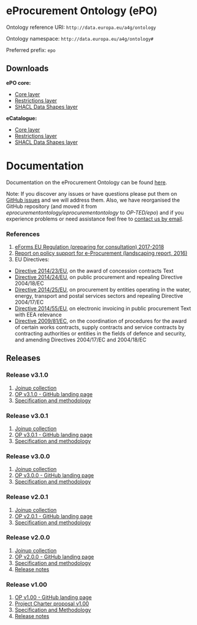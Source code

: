 # eProcurement Ontology (ePO)


Ontology reference URI: `http://data.europa.eu/a4g/ontology`  

Ontology namespace: `http://data.europa.eu/a4g/ontology#` 

Preferred prefix: `epo`


## Downloads

**ePO core:**
* [Core layer](implementation/ePO/owl_ontology/ePO_owl_core.rdf)
* [Restrictions layer](implementation/ePO/owl_ontology/ePO_restrictions.rdf)
* [SHACL Data Shapes layer](implementation/ePO/shacl_shapes/ePO_shacl_shapes.rdf)

**eCatalogue:**
* [Core layer](implementation/eCatalogue/owl_ontology/eCatalogue_owl_core.rdf)
* [Restrictions layer](implementation/eCatalogue/owl_ontology/eCatalogue_restrictions.rdf)
* [SHACL Data Shapes layer](implementation/eCatalogue/shacl_shapes/eCatalogue_shacl_shapes.rdf)

# Documentation

Documentation on the eProcurement Ontology can be found [here](https://docs.ted.europa.eu/EPO/latest/index.html).

Note: If you discover any issues or have questions please put them on [GitHub issues](https://github.com/OP-TED/ePO/issues) and we will address them. Also, we have reorganised the GitHub repository (and moved it from *eprocurementontology/eprocurementontology* to *OP-TED/epo*) and if you experience problems or need assistance feel free to [contact us by email](mailto:OP-EPROCUREMENT-ONTOLOGY@publications.europa.eu).

### References

1. [eForms EU Regulation (preparing for consultation) 2017-2018]()
2. [Report on policy support for e-Procurement (landscaping report, 2016)](https://joinup.ec.europa.eu/node/159724)
3. EU Directives:
* [Directive 2014/23/EU](http://eur-lex.europa.eu/legal-content/EN/TXT/?uri=uriserv:OJ.L_.2014.094.01.0001.01.ENG), on the award of concession contracts Text
* [Directive 2014/24/EU](http://eur-lex.europa.eu/legal-content/EN/TXT/?uri=CELEX%3A32014L0024), on public procurement and repealing Directive 2004/18/EC
* [Directive 2014/25/EU](http://eur-lex.europa.eu/legal-content/FR/TXT/?uri=OJ:JOL_2014_094_R_0243_01), on procurement by entities operating in the water, energy, transport and postal services sectors and repealing Directive 2004/17/EC
* [Directive 2014/55/EU](http://eur-lex.europa.eu/legal-content/EN/TXT/?uri=CELEX%3A32014L0055), on electronic invoicing in public procurement Text with EEA relevance
* [Directive 2009/81/EC](http://eur-lex.europa.eu/legal-content/EN/TXT/?uri=celex%3A32009L0081), on the coordination of procedures for the award of certain works contracts, supply contracts and service contracts by contracting authorities or entities in the fields of defence and security, and amending Directives 2004/17/EC and 2004/18/EC

## Releases

### Release v3.1.0

1. [Joinup collection](https://joinup.ec.europa.eu/solution/eprocurement-ontology)
2. [OP v3.1.0 - GitHub landing page](https://github.com/OP-TED/ePO/tree/v3.1.0)
3. [Specification and methodology](https://docs.ted.europa.eu/EPO/latest/index.html)

### Release v3.0.1

1. [Joinup collection](https://joinup.ec.europa.eu/solution/eprocurement-ontology)
2. [OP v3.0.1 - GitHub landing page](https://github.com/OP-TED/ePO/tree/v3.0.1)
3. [Specification and methodology](https://docs.ted.europa.eu/EPO/3.0.1/index.html)

### Release v3.0.0

1. [Joinup collection](https://joinup.ec.europa.eu/solution/eprocurement-ontology)
2. [OP v3.0.0 - GitHub landing page](https://github.com/OP-TED/ePO/tree/v3.0.0)
3. [Specification and methodology](https://docs.ted.europa.eu/EPO/3.0.1/index.html)

### Release v2.0.1

1. [Joinup collection](https://joinup.ec.europa.eu/solution/eprocurement-ontology)
2. [OP v2.0.1 - GitHub landing page](https://github.com/OP-TED/ePO/tree/v2.0.1)
3. [Specification and methodology](https://docs.ted.europa.eu/EPO/dev/index.html)

### Release v2.0.0

1. [Joinup collection](https://joinup.ec.europa.eu/solution/eprocurement-ontology)
2. [OP v2.0.0 - GitHub landing page](https://github.com/OP-TED/ePO/tree/v2.0.0)
3. [Specification and methodology](https://docs.ted.europa.eu/EPO/dev/index.html)
4. [Release notes](https://eprocurementontology.github.io/release_notes.html)

### Release v1.00

1. [OP v1.00 - GitHub landing page](https://github.com/OP-TED/ePO)
2. [Project Charter proposal v1.00](https://joinup.ec.europa.eu/document/d0202-project-charter-proposal-v100)
3. [Specification and Methodology](https://joinup.ec.europa.eu/sites/default/files/document/2017-08/d02.01_specification_of_the_process_and_methodology_v1.00.pdf)
4. [Release notes](https://eprocurementontology.github.io/release_notes.html)
